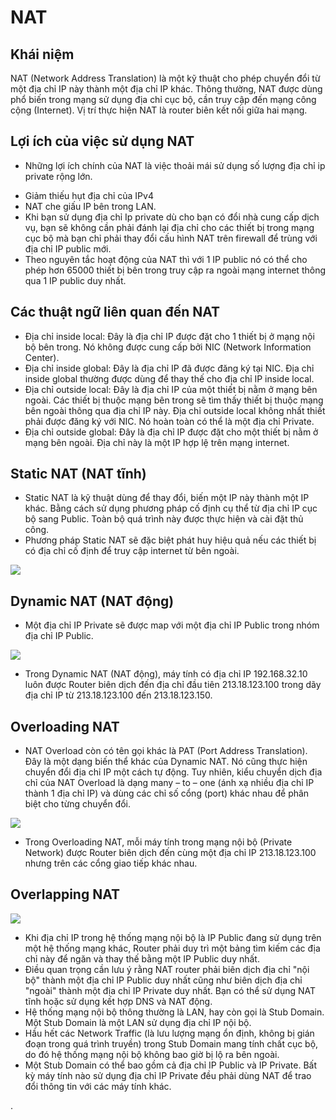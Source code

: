 # NAT
## Khái niệm
NAT (Network Address Translation) là một kỹ thuật cho phép chuyển đổi từ một địa chỉ IP này thành một địa chỉ IP khác. Thông thường, NAT được dùng phổ biến trong mạng sử dụng địa chỉ cục bộ, cần truy cập đến mạng công cộng (Internet). Vị trí thực hiện NAT là router biên kết nối giữa hai mạng.

## Lợi ích của việc sử dụng NAT
* Những lợi ích chính của NAT là việc thoải mái sử dụng số lượng địa chỉ ip private rộng lớn.
- Giảm thiếu hụt địa chỉ của IPv4
- NAT che giấu IP bên trong LAN.
- Khi bạn sử dụng địa chỉ Ip private dù cho bạn có đổi nhà cung cấp dịch vụ, bạn sẽ không cần phải đánh lại địa chỉ cho các thiết bị trong mạng cục bộ mà bạn chỉ phải thay đổi cấu hình NAT trên firewall để trùng với địa chỉ IP public mới.
- Theo nguyên tắc hoạt động của NAT thì với 1 IP public nó có thể cho phép hơn 65000 thiết bị bên trong truy cập ra ngoài mạng internet thông qua 1 IP public duy nhất.

## Các thuật ngữ liên quan đến NAT
- Địa chỉ inside local: Đây là địa chỉ IP được đặt cho 1 thiết bị ở mạng nội bộ bên trong. Nó không được cung cấp bởi NIC (Network Information Center).
- Địa chỉ inside global: Đây là địa chỉ IP đã được đăng ký tại NIC. Địa chỉ inside global thường được dùng để thay thế cho địa chỉ IP inside local.
- Địa chỉ outside local: Đây là địa chỉ IP của một thiết bị nằm ở mạng bên ngoài. Các thiết bị thuộc mạng bên trong sẽ tìm thấy thiết bị thuộc mạng bên ngoài thông qua địa chỉ IP này. Địa chỉ outside local không nhất thiết phải được đăng ký với NIC. Nó hoàn toàn có thể là một địa chỉ Private.
- Địa chỉ outside global: Đây là địa chỉ IP được đặt cho một thiết bị nằm ở mạng bên ngoài. Địa chỉ này là một IP hợp lệ trên mạng internet.

## Static NAT (NAT tĩnh)
- Static NAT là kỹ thuật dùng để thay đổi, biến một IP này thành một IP khác. Bằng cách sử dụng phương pháp cố định cụ thể từ địa chỉ IP cục bộ sang Public. Toàn bộ quá trình này được thực hiện và cài đặt thủ công.
- Phương pháp Static NAT sẽ đặc biệt phát huy hiệu quả nếu các thiết bị có địa chỉ cố định để truy cập internet từ bên ngoài.

![](https://image.prntscr.com/image/vHCqyeHPQPCRck11-mCDSw.png)

## Dynamic NAT (NAT động)
- Một địa chỉ IP Private sẽ được map với một địa chỉ IP Public trong nhóm địa chỉ IP Public.

![](https://image.prntscr.com/image/eIZNemMZRQCvsRN4LKcC-g.png)

- Trong Dynamic NAT (NAT động), máy tính có địa chỉ IP 192.168.32.10 luôn được Router biên dịch đến địa chỉ đầu tiên 213.18.123.100 trong dãy địa chỉ IP từ 213.18.123.100 đến 213.18.123.150.
## Overloading NAT
- NAT Overload còn có tên gọi khác là PAT (Port Address Translation). Đây là một dạng biến thể khác của Dynamic NAT. Nó cũng thực hiện chuyển đổi địa chỉ IP một cách tự động. Tuy nhiên, kiểu chuyển dịch địa chỉ của NAT Overload là dạng many – to – one (ánh xạ nhiều địa chỉ IP thành 1 địa chỉ IP) và dùng các chỉ số cổng (port) khác nhau để phân biệt cho từng chuyển đổi.

![](https://image.prntscr.com/image/8KFM9kxZSseDFjMLfYCUYg.png)

- Trong Overloading NAT, mỗi máy tính trong mạng nội bộ (Private Network) được Router biên dịch đến cùng một địa chỉ IP 213.18.123.100 nhưng trên các cổng giao tiếp khác nhau.
## Overlapping NAT
![](https://image.prntscr.com/image/Fbu2m6kSRPWN5y5LZCWmEA.png)

- Khi địa chỉ IP trong hệ thống mạng nội bộ là IP Public đang sử dụng trên một hệ thống mạng khác, Router phải duy trì một bảng tìm kiếm các địa chỉ này để ngăn và thay thế bằng một IP Public duy nhất.
- Điều quan trọng cần lưu ý rằng NAT router phải biên dịch địa chỉ "nội bộ" thành một địa chỉ IP Public duy nhất cũng như biên dịch địa chỉ "ngoài" thành một địa chỉ IP Private duy nhất. Bạn có thể sử dụng NAT tĩnh hoặc sử dụng kết hợp DNS và NAT động.
- Hệ thống mạng nội bộ thông thường là LAN, hay còn gọi là Stub Domain. Một Stub Domain là một LAN sử dụng địa chỉ IP nội bộ.
- Hầu hết các Network Traffic (là lưu lượng mạng ổn định, không bị gián đoạn trong quá trình truyền) trong Stub Domain mang tính chất cục bộ, do đó hệ thống mạng nội bộ không bao giờ bị lộ ra bên ngoài. 
- Một Stub Domain có thể bao gồm cả địa chỉ IP Public và IP Private. Bất kỳ máy tính nào sử dụng địa chỉ IP Private đều phải dùng NAT để trao đổi thông tin với các máy tính khác.

.
